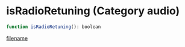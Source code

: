 # isRadioRetuning (Category audio)

```js
function isRadioRetuning(): boolean
```

[filename](isRadioRetuning_m.md ':include')